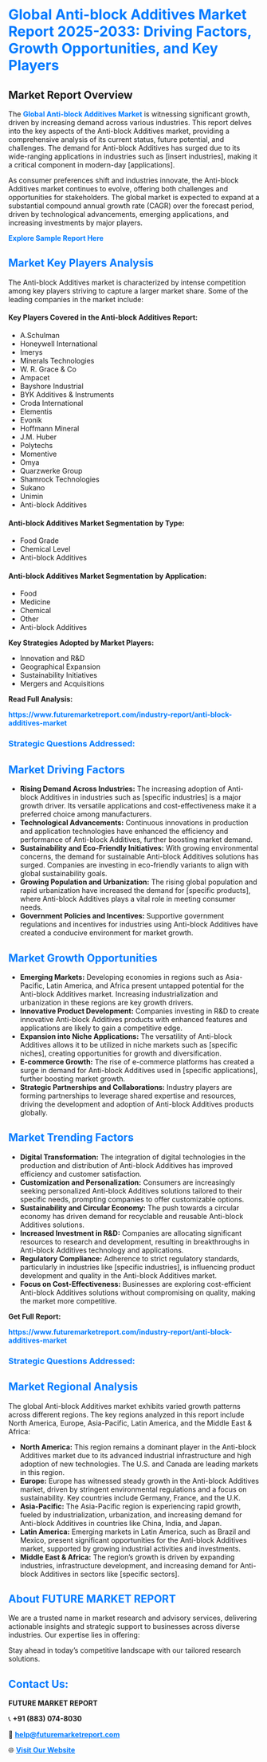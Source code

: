 <h1 style="color: #007BFF;">Global Anti-block Additives Market Report 2025-2033: Driving Factors, Growth Opportunities, and Key Players</h1>

<section id="overview">
<h2>Market Report Overview</h2>
<p>The <a href="https://www.futuremarketreport.com/industry-report/anti-block-additives-market" style="color: #007BFF; text-decoration: none;"><strong>Global Anti-block Additives Market</strong></a> is witnessing significant growth, driven by increasing demand across various industries. This report delves into the key aspects of the Anti-block Additives market, providing a comprehensive analysis of its current status, future potential, and challenges. The demand for Anti-block Additives has surged due to its wide-ranging applications in industries such as [insert industries], making it a critical component in modern-day [applications].</p>
<p>As consumer preferences shift and industries innovate, the Anti-block Additives market continues to evolve, offering both challenges and opportunities for stakeholders. The global market is expected to expand at a substantial compound annual growth rate (CAGR) over the forecast period, driven by technological advancements, emerging applications, and increasing investments by major players.</p>
</section>

<section id="overview">
<p><a href="https://www.futuremarketreport.com/request-sample/reportId=107016" style="color: #007BFF; text-decoration: none;"><strong>Explore Sample Report Here</strong></a></p>
</section>

<section id="key-players">
<h2 style="color: #007BFF;">Market Key Players Analysis</h2>
<p>The Anti-block Additives market is characterized by intense competition among key players striving to capture a larger market share. Some of the leading companies in the market include:</p>
<h4>Key Players Covered in the Anti-block Additives Report:</h4>
<ul><li>A.Schulman</li><li>Honeywell International</li><li>Imerys</li><li>Minerals Technologies</li><li>W. R. Grace &amp; Co</li><li>Ampacet</li><li>Bayshore Industrial</li><li>BYK Additives &amp; Instruments</li><li>Croda International</li><li>Elementis</li><li>Evonik</li><li>Hoffmann Mineral</li><li>J.M. Huber</li><li>Polytechs</li><li>Momentive</li><li>Omya</li><li>Quarzwerke Group</li><li>Shamrock Technologies</li><li>Sukano</li><li>Unimin</li><li>Anti-block Additives</li></ul>
<h4>Anti-block Additives Market Segmentation by Type:</h4>
<ul><li>Food Grade</li><li>Chemical Level</li><li>Anti-block Additives</li></ul>

<h4>Anti-block Additives Market Segmentation by Application:</h4>
<ul><li>Food</li><li>Medicine</li><li>Chemical</li><li>Other</li><li>Anti-block Additives</li></ul>
<p><strong>Key Strategies Adopted by Market Players:</strong></p>
<ul>
<li>Innovation and R&D</li>
<li>Geographical Expansion</li>
<li>Sustainability Initiatives</li>
<li>Mergers and Acquisitions</li>
</ul>
</section>

<section>
<p><strong>Read Full Analysis: </strong></p><a href="https://www.futuremarketreport.com/industry-report/anti-block-additives-market" style="color: #007BFF; text-decoration: none;"><strong>https://www.futuremarketreport.com/industry-report/anti-block-additives-market</strong></a>
<h3 style="color: #007BFF;">Strategic Questions Addressed:</h3>
</section>

<section id="driving-factors">
<h2 style="color: #007BFF;">Market Driving Factors</h2>
<ul>
<li><strong>Rising Demand Across Industries:</strong> The increasing adoption of Anti-block Additives in industries such as [specific industries] is a major growth driver. Its versatile applications and cost-effectiveness make it a preferred choice among manufacturers.</li>
<li><strong>Technological Advancements:</strong> Continuous innovations in production and application technologies have enhanced the efficiency and performance of Anti-block Additives, further boosting market demand.</li>
<li><strong>Sustainability and Eco-Friendly Initiatives:</strong> With growing environmental concerns, the demand for sustainable Anti-block Additives solutions has surged. Companies are investing in eco-friendly variants to align with global sustainability goals.</li>
<li><strong>Growing Population and Urbanization:</strong> The rising global population and rapid urbanization have increased the demand for [specific products], where Anti-block Additives plays a vital role in meeting consumer needs.</li>
<li><strong>Government Policies and Incentives:</strong> Supportive government regulations and incentives for industries using Anti-block Additives have created a conducive environment for market growth.</li>
</ul>
</section>

<section id="growth-opportunities">
<h2 style="color: #007BFF;">Market Growth Opportunities</h2>
<ul>
<li><strong>Emerging Markets:</strong> Developing economies in regions such as Asia-Pacific, Latin America, and Africa present untapped potential for the Anti-block Additives market. Increasing industrialization and urbanization in these regions are key growth drivers.</li>
<li><strong>Innovative Product Development:</strong> Companies investing in R&D to create innovative Anti-block Additives products with enhanced features and applications are likely to gain a competitive edge.</li>
<li><strong>Expansion into Niche Applications:</strong> The versatility of Anti-block Additives allows it to be utilized in niche markets such as [specific niches], creating opportunities for growth and diversification.</li>
<li><strong>E-commerce Growth:</strong> The rise of e-commerce platforms has created a surge in demand for Anti-block Additives used in [specific applications], further boosting market growth.</li>
<li><strong>Strategic Partnerships and Collaborations:</strong> Industry players are forming partnerships to leverage shared expertise and resources, driving the development and adoption of Anti-block Additives products globally.</li>
</ul>
</section>

<section id="trending-factors">
<h2 style="color: #007BFF;">Market Trending Factors</h2>
<ul>
<li><strong>Digital Transformation:</strong> The integration of digital technologies in the production and distribution of Anti-block Additives has improved efficiency and customer satisfaction.</li>
<li><strong>Customization and Personalization:</strong> Consumers are increasingly seeking personalized Anti-block Additives solutions tailored to their specific needs, prompting companies to offer customizable options.</li>
<li><strong>Sustainability and Circular Economy:</strong> The push towards a circular economy has driven demand for recyclable and reusable Anti-block Additives solutions.</li>
<li><strong>Increased Investment in R&D:</strong> Companies are allocating significant resources to research and development, resulting in breakthroughs in Anti-block Additives technology and applications.</li>
<li><strong>Regulatory Compliance:</strong> Adherence to strict regulatory standards, particularly in industries like [specific industries], is influencing product development and quality in the Anti-block Additives market.</li>
<li><strong>Focus on Cost-Effectiveness:</strong> Businesses are exploring cost-efficient Anti-block Additives solutions without compromising on quality, making the market more competitive.</li>
</ul>
</section>

<section>
<p><strong>Get Full Report: </strong></p><a href="https://www.futuremarketreport.com/industry-report/anti-block-additives-market" style="color: #007BFF; text-decoration: none;"><strong>https://www.futuremarketreport.com/industry-report/anti-block-additives-market</strong></a>
<h3 style="color: #007BFF;">Strategic Questions Addressed:</h3>
</section>


<section id="regional-analysis">
<h2 style="color: #007BFF;">Market Regional Analysis</h2>
<p>The global Anti-block Additives market exhibits varied growth patterns across different regions. The key regions analyzed in this report include North America, Europe, Asia-Pacific, Latin America, and the Middle East & Africa:</p>
<ul>
<li><strong>North America:</strong> This region remains a dominant player in the Anti-block Additives market due to its advanced industrial infrastructure and high adoption of new technologies. The U.S. and Canada are leading markets in this region.</li>
<li><strong>Europe:</strong> Europe has witnessed steady growth in the Anti-block Additives market, driven by stringent environmental regulations and a focus on sustainability. Key countries include Germany, France, and the U.K.</li>
<li><strong>Asia-Pacific:</strong> The Asia-Pacific region is experiencing rapid growth, fueled by industrialization, urbanization, and increasing demand for Anti-block Additives in countries like China, India, and Japan.</li>
<li><strong>Latin America:</strong> Emerging markets in Latin America, such as Brazil and Mexico, present significant opportunities for the Anti-block Additives market, supported by growing industrial activities and investments.</li>
<li><strong>Middle East & Africa:</strong> The region’s growth is driven by expanding industries, infrastructure development, and increasing demand for Anti-block Additives in sectors like [specific sectors].</li>
</ul>
</section>

<footer>
<h2 style="color: #007BFF;">About FUTURE MARKET REPORT</h2>
<p>We are a trusted name in market research and advisory services, delivering actionable insights and strategic support to businesses across diverse industries. Our expertise lies in offering:</p>

<p>Stay ahead in today’s competitive landscape with our tailored research solutions.</p>

<h2 style="color: #007BFF;">Contact Us:</h2>
<p><strong>FUTURE MARKET REPORT</strong></p>
<p>📞 <strong>+91 (883) 074-8030</strong></p>
<p>📧 <strong><a href="mailto:help@futuremarketreport.com" style="color: #007BFF;">help@futuremarketreport.com</a></strong></p>
<p>🌐 <strong><a href="https://www.futuremarketreport.com/" style="color: #007BFF;">Visit Our Website</a></strong></p>
</footer>